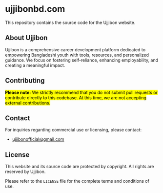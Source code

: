 # ujjibonbd.com

This repository contains the source code for the Ujjibon website.

## About Ujjibon

Ujjibon is a comprehensive career development platform dedicated to empowering Bangladeshi youth with tools, resources, and personalized guidance. We focus on fostering self-reliance, enhancing employability, and creating a meaningful impact.

## Contributing

<mark>**Please note:** We strictly recommend that you do not submit pull requests or contribute directly to this codebase. At this time, we are not accepting external contributions.</mark>

## Contact

For inquiries regarding commercial use or licensing, please contact:
* [ujjibonofficial@gmail.com](mailto:ujjibonofficial@gmail.com)

## License

This website and its source code are protected by copyright. All rights are reserved by Ujjibon.

Please refer to the `LICENSE` file for the complete terms and conditions of use.
